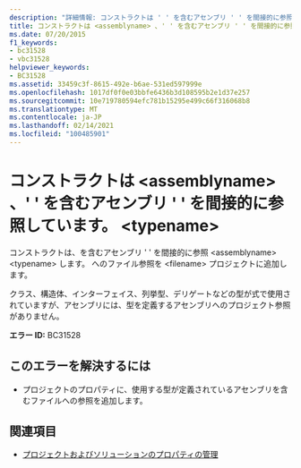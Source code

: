 ```yaml
---
description: "詳細情報: コンストラクトは ' ' を含むアセンブリ ' ' を間接的に参照します。 <assemblyname> <typename>"
title: コンストラクトは <assemblyname> 、' ' を含むアセンブリ ' ' を間接的に参照しています。 <typename>
ms.date: 07/20/2015
f1_keywords:
- bc31528
- vbc31528
helpviewer_keywords:
- BC31528
ms.assetid: 33459c3f-8615-492e-b6ae-531ed597999e
ms.openlocfilehash: 1017df0f0e03bbfe6436b3d108595b2e1d37e257
ms.sourcegitcommit: 10e719780594efc781b15295e499c66f316068b8
ms.translationtype: MT
ms.contentlocale: ja-JP
ms.lasthandoff: 02/14/2021
ms.locfileid: "100485901"
---
```

# <a name="construct-makes-an-indirect-reference-to-assembly-assemblyname-which-contains-typename"></a>コンストラクトは \<assemblyname> 、' ' を含むアセンブリ ' ' を間接的に参照しています。 \<typename>

コンストラクトは、を含むアセンブリ ' ' を間接的に参照 \<assemblyname> \<typename> します。 へのファイル参照を \<filename> プロジェクトに追加します。  
  
 クラス、構造体、インターフェイス、列挙型、デリゲートなどの型が式で使用されていますが、アセンブリには、型を定義するアセンブリへのプロジェクト参照がありません。  
  
 **エラー ID:** BC31528  
  
## <a name="to-correct-this-error"></a>このエラーを解決するには  
  
- プロジェクトのプロパティに、使用する型が定義されているアセンブリを含むファイルへの参照を追加します。  
  
## <a name="see-also"></a>関連項目

- [プロジェクトおよびソリューションのプロパティの管理](/visualstudio/ide/managing-project-and-solution-properties)
